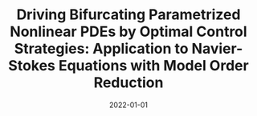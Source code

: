 ---
title: "Driving Bifurcating Parametrized Nonlinear PDEs by Optimal Control Strategies: Application to Navier-Stokes Equations with Model Order Reduction"
collection: publications
permalink: /publication/2022-01-01-Driving-Bifurcating-Parametrized-Nonlinear-PDEs-by-Optimal-Control-Strategies-Application-to-Navier-Stokes-Equations-with-Model-Order-Reduction
date: 2022-01-01
item: 6
venue: 'ESAIM: Mathematical Modelling and Numerical Analysis'
paperurl: 'https://doi.org/10.1051/m2an/2022044'
authors: 'F. Pichi, M. Strazzullo, F. Ballarin, G. Rozza'
pubsource: 'journal'
---